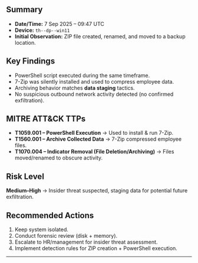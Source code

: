 ## Summary

* **Date/Time:** 7 Sep 2025 – 09:47 UTC
* **Device:** `th--dp--win11`
* **Initial Observation:** ZIP file created, renamed, and moved to a backup location.

## Key Findings

* PowerShell script executed during the same timeframe.
* 7-Zip was silently installed and used to compress employee data.
* Archiving behavior matches **data staging** tactics.
* No suspicious outbound network activity detected (no confirmed exfiltration).

## MITRE ATT\&CK TTPs

* **T1059.001 – PowerShell Execution** → Used to install & run 7-Zip.
* **T1560.001 – Archive Collected Data** → 7-Zip compressed employee files.
* **T1070.004 – Indicator Removal (File Deletion/Archiving)** → Files moved/renamed to obscure activity.

## Risk Level

**Medium–High** → Insider threat suspected, staging data for potential future exfiltration.

## Recommended Actions

1. Keep system isolated.
2. Conduct forensic review (disk + memory).
3. Escalate to HR/management for insider threat assessment.
4. Implement detection rules for ZIP creation + PowerShell execution.

---
